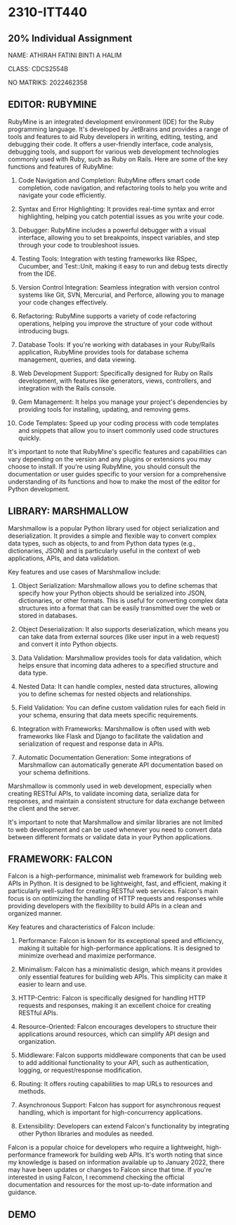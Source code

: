 # 2310-ITT440
## 20% Individual Assignment

NAME: ATHIRAH FATINI BINTI A HALIM

CLASS: CDCS2554B

NO MATRIKS: 2022462358

## EDITOR: RUBYMINE

RubyMine is an integrated development environment (IDE) for the Ruby programming language. It's developed by JetBrains and provides a range of tools and features to aid Ruby developers in writing, editing, testing, and debugging their code. It offers a user-friendly interface, code analysis, debugging tools, and support for various web development technologies commonly used with Ruby, such as Ruby on Rails. Here are some of the key functions and features of RubyMine:

1. Code Navigation and Completion: RubyMine offers smart code completion, code navigation, and refactoring tools to help you write and navigate your code efficiently.

2. Syntax and Error Highlighting: It provides real-time syntax and error highlighting, helping you catch potential issues as you write your code.

3. Debugger: RubyMine includes a powerful debugger with a visual interface, allowing you to set breakpoints, inspect variables, and step through your code to troubleshoot issues.

4. Testing Tools: Integration with testing frameworks like RSpec, Cucumber, and Test::Unit, making it easy to run and debug tests directly from the IDE.

5. Version Control Integration: Seamless integration with version control systems like Git, SVN, Mercurial, and Perforce, allowing you to manage your code changes effectively.

6. Refactoring: RubyMine supports a variety of code refactoring operations, helping you improve the structure of your code without introducing bugs.

7. Database Tools: If you're working with databases in your Ruby/Rails application, RubyMine provides tools for database schema management, queries, and data viewing.

8. Web Development Support: Specifically designed for Ruby on Rails development, with features like generators, views, controllers, and integration with the Rails console.

9. Gem Management: It helps you manage your project's dependencies by providing tools for installing, updating, and removing gems.

10. Code Templates: Speed up your coding process with code templates and snippets that allow you to insert commonly used code structures quickly.

It's important to note that RubyMine's specific features and capabilities can vary depending on the version and any plugins or extensions you may choose to install. If you're using RubyMine, you should consult the documentation or user guides specific to your version for a comprehensive understanding of its functions and how to make the most of the editor for Python development.

## LIBRARY: MARSHMALLOW

Marshmallow is a popular Python library used for object serialization and deserialization. It provides a simple and flexible way to convert complex data types, such as objects, to and from Python data types (e.g., dictionaries, JSON) and is particularly useful in the context of web applications, APIs, and data validation.

Key features and use cases of Marshmallow include:

1. Object Serialization: Marshmallow allows you to define schemas that specify how your Python objects should be serialized into JSON, dictionaries, or other formats. This is useful for converting complex data structures into a format that can be easily transmitted over the web or stored in databases.

2. Object Deserialization: It also supports deserialization, which means you can take data from external sources (like user input in a web request) and convert it into Python objects.

3. Data Validation: Marshmallow provides tools for data validation, which helps ensure that incoming data adheres to a specified structure and data type.

4. Nested Data: It can handle complex, nested data structures, allowing you to define schemas for nested objects and relationships.

5. Field Validation: You can define custom validation rules for each field in your schema, ensuring that data meets specific requirements.

6. Integration with Frameworks: Marshmallow is often used with web frameworks like Flask and Django to facilitate the validation and serialization of request and response data in APIs.

7. Automatic Documentation Generation: Some integrations of Marshmallow can automatically generate API documentation based on your schema definitions.

Marshmallow is commonly used in web development, especially when creating RESTful APIs, to validate incoming data, serialize data for responses, and maintain a consistent structure for data exchange between the client and the server.

It's important to note that Marshmallow and similar libraries are not limited to web development and can be used whenever you need to convert data between different formats or validate data in your Python applications.

## FRAMEWORK: FALCON

Falcon is a high-performance, minimalist web framework for building web APIs in Python. It is designed to be lightweight, fast, and efficient, making it particularly well-suited for creating RESTful web services. Falcon's main focus is on optimizing the handling of HTTP requests and responses while providing developers with the flexibility to build APIs in a clean and organized manner.

Key features and characteristics of Falcon include:

1. Performance: Falcon is known for its exceptional speed and efficiency, making it suitable for high-performance applications. It is designed to minimize overhead and maximize performance.

2. Minimalism: Falcon has a minimalistic design, which means it provides only essential features for building web APIs. This simplicity can make it easier to learn and use.

3. HTTP-Centric: Falcon is specifically designed for handling HTTP requests and responses, making it an excellent choice for creating RESTful APIs.

4. Resource-Oriented: Falcon encourages developers to structure their applications around resources, which can simplify API design and organization.

5. Middleware: Falcon supports middleware components that can be used to add additional functionality to your API, such as authentication, logging, or request/response modification.

6. Routing: It offers routing capabilities to map URLs to resources and methods.

7. Asynchronous Support: Falcon has support for asynchronous request handling, which is important for high-concurrency applications.

8. Extensibility: Developers can extend Falcon's functionality by integrating other Python libraries and modules as needed.

Falcon is a popular choice for developers who require a lightweight, high-performance framework for building web APIs. It's worth noting that since my knowledge is based on information available up to January 2022, there may have been updates or changes to Falcon since that time. If you're interested in using Falcon, I recommend checking the official documentation and resources for the most up-to-date information and guidance.


## DEMO



